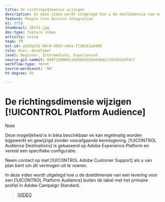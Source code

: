 ```yaml
---
title: De richtingsdimensie wijzigen
description: In deze video wordt uitgelegd hoe u de doeldimensie van een levering voor een Platform Publiek buiten de hoofdprofielentabel in Adobe Campaign Standard wijzigt.
feature: People Core Service Integration
kt: 3739
thumbnail: 30151.jpg
doc-type: feature video
activity: using
team: TM
exl-id: ad19a131-00c9-4063-a4ea-f1d6261ad409
role: User, Developer
level: Beginner, Intermediate, Experienced
source-git-commit: 89df23d00913d36b93d3be03b62c74320524f9c7
workflow-type: tm+mt
source-wordcount: '94'
ht-degree: 8%

---
```


# De richtingsdimensie wijzigen [!UICONTROL Platform Audience]

>[!NOTE]
>
>Deze mogelijkheid is in bèta beschikbaar en kan regelmatig worden bijgewerkt en gewijzigd zonder voorafgaande kennisgeving. [!UICONTROL Audience Destinations] is gebaseerd op Adobe Experience Platform en vereist een specifieke configuratie.
>
>Neem contact op met [!UICONTROL Adobe Customer Support] als u van plan bent om dit vermogen uit te voeren.

In deze video wordt uitgelegd hoe u de doeldimensie van een levering voor een [!UICONTROL Platform Audience] buiten de tabel met het primaire profiel in Adobe Campaign Standard.

>[!VIDEO](https://video.tv.adobe.com/v/30151?quality=12&learn=on)
